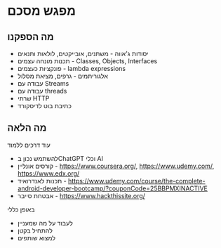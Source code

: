 # מפגש מסכם 

## מה הספקנו 

- יסודות ג'אווה - משתנים, אובייקטים, לולאות ותנאים
- תכנות מונחה עצמים - Classes, Objects, Interfaces
- פונקציות כעצמים - lambda expressions
- אלגוריתמים - גרפים, מציאת מסלול
- עבודה עם Streams
- עבודה עם threads
- שרתי HTTP
- כתיבת בוט לדיסקורד

## מה הלאה

עוד דרכים ללמוד

- להשתמש נכון בChatGPT וכלי AI
- קורסים אונליין - https://www.coursera.org/, https://www.udemy.com/, https://www.edx.org/
- תכנות לאנדרואיד - https://www.udemy.com/course/the-complete-android-developer-bootcamp/?couponCode=25BBPMXINACTIVE
- אבטחת סייבר - https://www.hackthissite.org/

באופן כללי 

- לעבוד על מה שמעניין
- להתחיל בקטן
- למצוא שותפים
